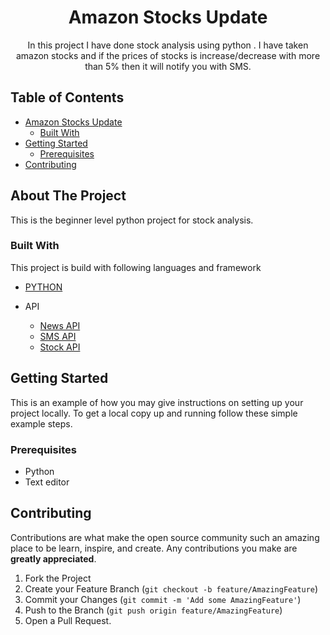 <h1 align="center">Amazon Stocks Update</h1>

  <p align="center">
    In this project I have done stock analysis using python . I have taken amazon stocks and if the prices of stocks is increase/decrease with more than 5% then it will notify you with SMS.  
</p>



<!-- TABLE OF CONTENTS -->
## Table of Contents

* [Amazon Stocks Update ](#about-the-project)
  * [Built With](#built-with)
* [Getting Started](#getting-started)
  * [Prerequisites](#prerequisites)
* [Contributing](#contributing)





<!-- ABOUT THE PROJECT -->
## About The Project

This is the beginner level python project for stock analysis. 

### Built With
This project is build with following languages and framework
* [PYTHON](https://www.python.org/)
* API

  * [News API](https://newsapi.org/v2/everything)
  * [SMS API](http://twil.io/secure)
  * [Stock API](https://www.alphavantage.co/query)



<!-- GETTING STARTED -->
## Getting Started

This is an example of how you may give instructions on setting up your project locally.
To get a local copy up and running follow these simple example steps.

### Prerequisites
*  Python 
*  Text editor
<!-- CONTRIBUTING -->
## Contributing

Contributions are what make the open source community such an amazing place to be learn, inspire, and create. Any contributions you make are **greatly appreciated**.

1. Fork the Project
2. Create your Feature Branch (`git checkout -b feature/AmazingFeature`)
3. Commit your Changes (`git commit -m 'Add some AmazingFeature'`)
4. Push to the Branch (`git push origin feature/AmazingFeature`)
5. Open a Pull Request.


